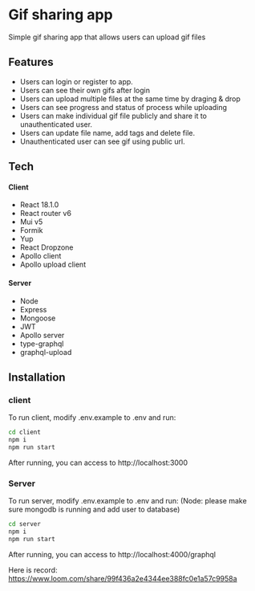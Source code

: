 # Gif sharing app

Simple gif sharing app that allows users can upload gif files

## Features

- Users can login or register to app.
- Users can see their own gifs after login
- Users can upload multiple files at the same time by draging & drop
- Users can see progress and status of process while uploading
- Users can make individual gif file publicly and share it to unauthenticated user.
- Users can update file name, add tags and delete file.
- Unauthenticated user can see gif using public url.

## Tech

#### Client

- React 18.1.0
- React router v6
- Mui v5
- Formik
- Yup
- React Dropzone
- Apollo client
- Apollo upload client

#### Server

- Node
- Express
- Mongoose
- JWT
- Apollo server
- type-graphql
- graphql-upload

## Installation

### client

To run client, modify .env.example to .env and run:

```sh
cd client
npm i
npm run start
```

After running, you can access to http://localhost:3000

### Server

To run server, modify .env.example to .env and run:
(Node: please make sure mongodb is running and add user to database)

```sh
cd server
npm i
npm run start
```

After running, you can access to http://localhost:4000/graphql

Here is record: https://www.loom.com/share/99f436a2e4344ee388fc0e1a57c9958a
